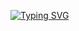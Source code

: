 
[![Typing SVG](https://readme-typing-svg.herokuapp.com?color=%2336BCF7&lines=Information+Technology)](https://git.io/typing-svg)

